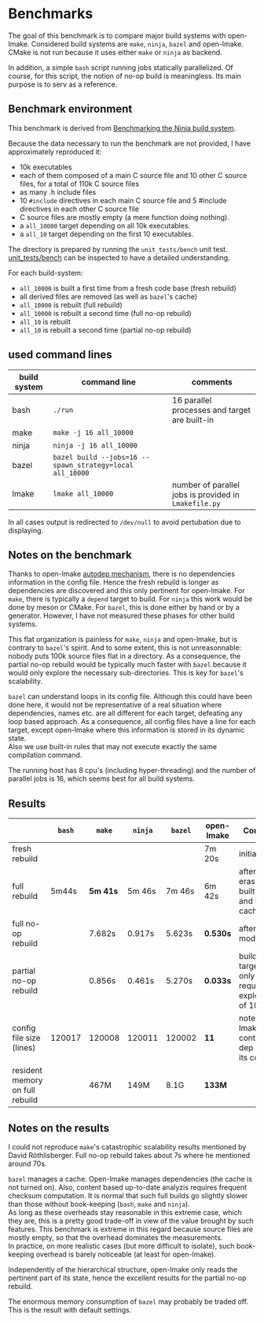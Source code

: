 <!-- This file is part of the open-lmake distribution (git@github.com:cesar-douady/open-lmake.git)-->
<!-- Copyright (c) 2023-2025 Doliam-->
<!-- This program is free software: you can redistribute/modify under the terms of the GPL-v3 (https://www.gnu.org/licenses/gpl-3.0.html).-->
<!-- This program is distributed WITHOUT ANY WARRANTY, without even the implied warranty of MERCHANTABILITY or FITNESS FOR A PARTICULAR PURPOSE.-->
<!-- Why open-lmake-->

# Benchmarks

The goal of this benchmark is to compare major build systems with open-lmake.
Considered build systems are `make`, `ninja`, `bazel` and open-lmake.
CMake is not run because it uses either `make` or `ninja` as backend.

In addition, a simple `bash` script running jobs statically parallelized.
Of course, for this script, the notion of no-op build is meaningless.
Its main purpose is to serv as a reference.

## Benchmark environment

This benchmark is derived from [Benchmarking the Ninja build system](https://david.rothlis.net/ninja-benchmark/#:~:text=A%20no%2Dop%20build%20takes,versus%201.5s%20for%20Ninja.).

Because the data necessary to run the benchmark are not provided, I have approximately reproduced it:

- 10k executables
- each of them composed of a main C source file and 10 other C source files, for a total of 110k C source files
- as many .h include files
- 10 `#include` directives in each main C source file and 5 #include directives in each other C source file
- C source files are mostly empty (a mere function doing nothing).
- a `all_10000` target depending on all 10k executables.
- a `all_10` target depending on the first 10 executables.

The directory is prepared by running the `unit_tests/bench` unit test.
[unit\_tests/bench](../unit_tests/bench.py) can be inspected to have a detailed understanding.

For each build-system:

- `all_10000` is built a first time from a fresh code base (fresh rebuild)
- all derived files are removed (as well as `bazel`'s cache)
- `all_10000` is rebuilt (full rebuild)
- `all_10000` is rebuilt a second time (full no-op rebuild)
- `all_10` is rebuilt
- `all_10` is rebuilt a second time (partial no-op rebuild)

## used command lines

| build system | command line                                             | comments                                              |
|--------------|----------------------------------------------------------|-------------------------------------------------------|
| bash         | `./run`                                                  | 16 parallel processes and target are built-in         |
| make         | `make -j 16 all_10000`                                   |                                                       |
| ninja        | `ninja -j 16 all_10000`                                  |                                                       |
| bazel        | `bazel build --jobs=16 --spawn_strategy=local all_10000` |                                                       |
| lmake        | `lmake all_10000`                                        | number of parallel jobs is provided in `Lmakefile.py` |

In all cases output is redirected to `/dev/null` to avoid pertubation due to displaying.

## Notes on the benchmark

Thanks to open-lmake [autodep mechanism](autodep.md), there is no dependencies information in the config file.
Hence the fresh rebuild is longer as dependencies are discovered and this only pertinent for open-lmake.
For `make`, there is typically a `depend` target to build.
For `ninja` this work would be done by meson or CMake.
For `bazel`, this is done either by hand or by a generator.
However, I have not measured these phases for other build systems.

This flat organization is painless for `make`, `ninja` and open-lmake, but is contrary to `bazel`'s spirit.
And to some extent, this is not unreasonnable: nobody puts 100k source files flat in a directory.
As a consequence, the partial no-op rebuild would be typically much faster with `bazel` because it would only explore the necessary sub-directories.
This is key for `bazel`'s scalability.

`bazel` can understand loops in its config file.
Although this could have been done here, it would not be representative of a real situation where dependencies, names etc. are all different for each target, defeating any loop based approach.
As a consequence, all config files have a line for each target, except open-lmake where this information is stored in its dynamic state.  
Also we use built-in rules that may not execute exactly the same compilation command.

The running host has 8 cpu's (including hyper-threading) and the number of parallel jobs is 16, which seems best for all build systems.

## Results

|                                 | `bash` |   `make`   | `ninja` | `bazel` | open-lmake | Comment                                                       |
|---------------------------------|--------|------------|---------|---------|------------|---------------------------------------------------------------|
| fresh rebuild                   |        |            |         |         | 7m 20s     | initial build                                                 |
| full rebuild                    | 5m44s  | **5m 41s** | 5m 46s  | 7m 46s  | 6m 42s     | after erasing all built files and `bazel` cache               |
| full no-op rebuild              |        | 7.682s     | 0.917s  | 5.623s  | **0.530s** | after no modification                                         |
| partial no-op rebuild           |        | 0.856s     | 0.461s  | 5.270s  | **0.033s** | build of a target that only requires exploration of 100 files |
| config file size (lines)        | 120017 | 120008     | 120011  | 120002  | **11**     | note open-lmake contains no dep info in its config            |
| resident memory on full rebuild |        | 467M       | 149M    | 8.1G    | **133M**   |                                                               |

## Notes on the results

I could not reproduce `make`'s catastrophic scalability results mentioned by David Röthlisberger.
Full no-op rebuild takes about 7s where he mentioned around 70s.

`bazel` manages a cache.
Open-lmake manages dependencies (the cache is not turned on).
Also, content based up-to-date analyzis requires frequent checksum computation.
It is normal that such full builds go slightly slower than those without book-keeping (`bash`, `make` and `ninja`).  
As long as these overheads stay reasonable in this extreme case, which they are, this is a pretty good trade-off in view of the value brought by such features.
This benchmark is extreme in this regard because source files are mostly empty, so that the overhead dominates the measurements.  
In practice, on more realistic cases (but more difficult to isolate), such book-keeping overhead is barely noticeable (at least for open-lmake).

Independently of the hierarchical structure, open-lmake only reads the pertinent part of its state, hence the excellent results for the partial no-op rebuild.

The enormous memory consumption of `bazel` may probably be traded off.
This is the result with default settings.

